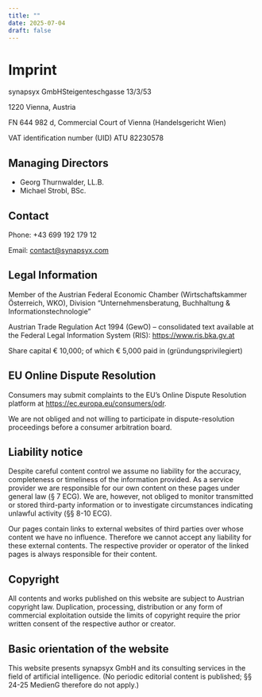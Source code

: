 ```yaml
---
title: ""
date: 2025-07-04
draft: false
---
```


# Imprint

synapsyx GmbHSteigenteschgasse 13/3/53

1220 Vienna, Austria

FN 644 982 d, Commercial Court of Vienna (Handelsgericht Wien)

VAT identification number (UID) ATU 82230578

## Managing Directors
 
- Georg Thurnwalder, LL.B.
- Michael Strobl, BSc. 

## Contact

Phone: +43 699 192 179 12

Email: contact@synapsyx.com  

## Legal Information

Member of the Austrian Federal Economic Chamber (Wirtschaftskammer Österreich, WKO), Division “Unternehmensberatung, Buchhaltung & Informationstechnologie”

Austrian Trade Regulation Act 1994 (GewO) – consolidated text available at the Federal Legal Information System (RIS): https://www.ris.bka.gv.at

Share capital € 10,000; of which € 5,000 paid in (gründungsprivilegiert)

## EU Online Dispute Resolution

Consumers may submit complaints to the EU’s Online Dispute Resolution platform at https://ec.europa.eu/consumers/odr.

We are not obliged and not willing to participate in dispute-resolution proceedings before a consumer arbitration board.

## Liability notice

Despite careful content control we assume no liability for the accuracy, completeness or timeliness of the information provided. As a service provider we are responsible for our own content on these pages under general law (§ 7 ECG). We are, however, not obliged to monitor transmitted or stored third-party information or to investigate circumstances indicating unlawful activity (§§ 8-10 ECG).

Our pages contain links to external websites of third parties over whose content we have no influence. Therefore we cannot accept any liability for these external contents. The respective provider or operator of the linked pages is always responsible for their content.

## Copyright

All contents and works published on this website are subject to Austrian copyright law. Duplication, processing, distribution or any form of commercial exploitation outside the limits of copyright require the prior written consent of the respective author or creator.

## Basic orientation of the website

This website presents synapsyx GmbH and its consulting services in the field of artificial intelligence.
(No periodic editorial content is published; §§ 24-25 MedienG therefore do not apply.)
